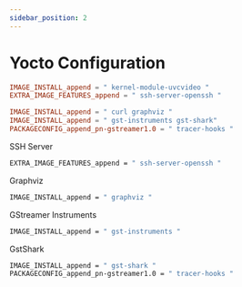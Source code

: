 ```yaml
---
sidebar_position: 2
---
```


# Yocto Configuration

```conf
IMAGE_INSTALL_append = " kernel-module-uvcvideo "
EXTRA_IMAGE_FEATURES_append = " ssh-server-openssh "

IMAGE_INSTALL_append = " curl graphviz "
IMAGE_INSTALL_append = " gst-instruments gst-shark"
PACKAGECONFIG_append_pn-gstreamer1.0 = " tracer-hooks "
```

SSH Server

```bash
EXTRA_IMAGE_FEATURES_append = " ssh-server-openssh "
```

Graphviz

```bash
IMAGE_INSTALL_append = " graphviz "
```

GStreamer Instruments

```bash
IMAGE_INSTALL_append = " gst-instruments "
```

GstShark

```bash
IMAGE_INSTALL_append = " gst-shark "
PACKAGECONFIG_append_pn-gstreamer1.0 = " tracer-hooks "
```
